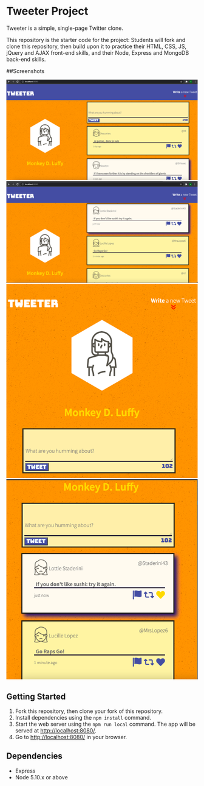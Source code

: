 # Tweeter Project

Tweeter is a simple, single-page Twitter clone.

This repository is the starter code for the project: Students will fork and clone this repository, then build upon it to practice their HTML, CSS, JS, jQuery and AJAX front-end skills, and their Node, Express and MongoDB back-end skills.

##Screenshots

!["Screenshot of Desktop version home page"](https://github.com/mohammed-alialhassan/tweeter/blob/master/docs/Desktop_home_page.png?raw=true)
!["Screenshot of new tweet added to home page of desktop version"](https://github.com/mohammed-alialhassan/tweeter/blob/master/docs/desktop_tweet_display.png?raw=true)
!["Screenshot of Mobile/tablet version home page"](https://github.com/mohammed-alialhassan/tweeter/blob/master/docs/Tablet:mobile_homepage.png?raw=true)
!["Screenshot of tweet display for mobile/tablet version"](https://github.com/mohammed-alialhassan/tweeter/blob/master/docs/Mobile:Tablet_tweet_display.png?raw=true)

## Getting Started

1. Fork this repository, then clone your fork of this repository.
2. Install dependencies using the `npm install` command.
3. Start the web server using the `npm run local` command. The app will be served at <http://localhost:8080/>.
4. Go to <http://localhost:8080/> in your browser.

## Dependencies

- Express
- Node 5.10.x or above
